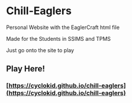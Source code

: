 # Chill-Eaglers
Personal Website with the EaglerCraft html file

Made for the Students in SSIMS and TPMS

Just go onto the site to play

## Play Here!

### [https://cyclokid.github.io/chill-eaglers](https://cyclokid.github.io/chill-eaglers)
